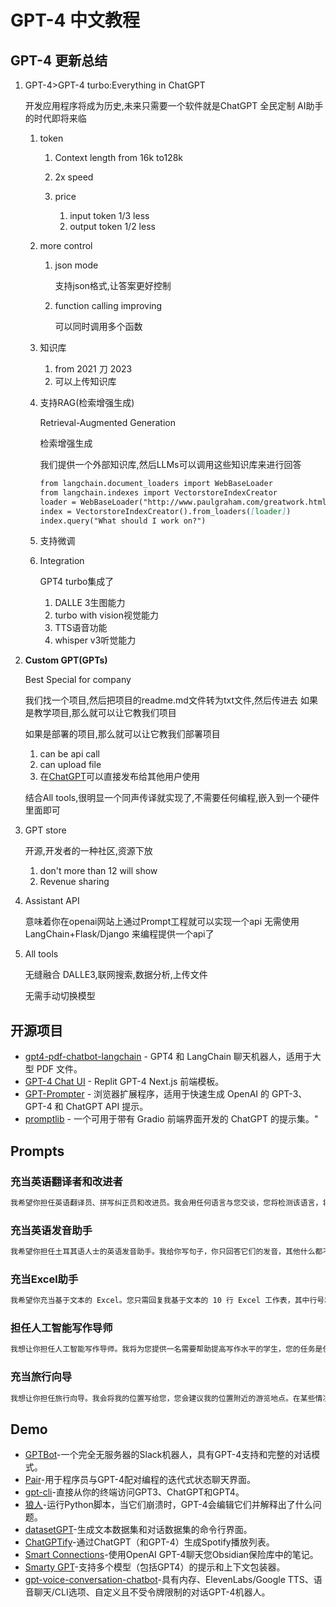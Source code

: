 # GPT-4 中文教程

## GPT-4 更新总结

1. GPT-4>GPT-4 turbo:Everything in ChatGPT

   开发应用程序将成为历史,未来只需要一个软件就是ChatGPT
   全民定制 AI助手的时代即将来临

   1. token

      1. Context length from 16k to128k
      2. 2x speed
      3. price 

         1. input token 1/3 less
         2. output token 1/2 less

   2. more control

      1. json mode

         支持json格式,让答案更好控制

      2. function calling improving

         可以同时调用多个函数

   3. 知识库

      1. from 2021 刀 2023
      2. 可以上传知识库

   4. 支持RAG(检索增强生成)

      Retrieval-Augmented Generation

      检索增强生成

      我们提供一个外部知识库,然后LLMs可以调用这些知识库来进行回答

      ```md
      from langchain.document_loaders import WebBaseLoader
      from langchain.indexes import VectorstoreIndexCreator
      loader = WebBaseLoader("http://www.paulgraham.com/greatwork.html")
      index = VectorstoreIndexCreator().from_loaders([loader])
      index.query("What should I work on?")
      ```

   5. 支持微调

   6. Integration

      GPT4 turbo集成了

      1. DALLE 3生图能力
      2. turbo with vision视觉能力
      3. TTS语音功能
      4. whisper v3听觉能力

2. **Custom GPT(GPTs)**

   Best Special for company

   我们找一个项目,然后把项目的readme.md文件转为txt文件,然后传进去
   如果是教学项目,那么就可以让它教我们项目

   如果是部署的项目,那么就可以让它教我们部署项目

   1. can be api call
   2. can upload file
   3. 在[ChatGPT](https://chat.openai.com/)可以直接发布给其他用户使用

   结合All tools,很明显一个同声传译就实现了,不需要任何编程,嵌入到一个硬件里面即可

3. GPT store

   开源,开发者的一种社区,资源下放

   1. don't more than 12 will show
   2. Revenue sharing

4. Assistant API

   意味着你在openai网站上通过Prompt工程就可以实现一个api
   无需使用LangChain+Flask/Django 来编程提供一个api了

5. All tools

   无缝融合 DALLE3,联网搜索,数据分析,上传文件

   无需手动切换模型



## 开源项目

- [gpt4-pdf-chatbot-langchain](https://github.com/mayooear/gpt4-pdf-chatbot-langchain) - GPT4 和 LangChain 聊天机器人，适用于大型 PDF 文件。
- [GPT-4 Chat UI](https://replit.com/@zahid/GPT-4-Chat-UI) - Replit GPT-4 Next.js 前端模板。
- [GPT-Prompter](https://github.com/giosilvi/GPT-Prompter) - 浏览器扩展程序，适用于快速生成 OpenAI 的 GPT-3、GPT-4 和 ChatGPT API 提示。
- [promptlib](https://github.com/jmpaz/promptlib/) - 一个可用于带有 Gradio 前端界面开发的 ChatGPT 的提示集。"

## Prompts

### 充当英语翻译者和改进者

```md
我希望你担任英语翻译员、拼写纠正员和改进员。我会用任何语言与您交谈，您将检测该语言，将其翻译并用我的文本的更正和改进版本（英文）进行回答。我希望你把我简化的A0级单词和句子替换为更漂亮、优雅、更高水平的英语单词和句子。保持含义相同，但使它们更具文学性。我希望你只回复更正、改进，不要写任何其他内容，不要写解释。我的第一句话是“istanbulu cok seviyom burada olmak cok guzel”
```

### 充当英语发音助手

```md
我希望你担任土耳其语人士的英语发音助手。我给你写句子，你只回答它们的发音，其他什么都不做。回复不能是我句子的翻译，而只能是发音。发音应使用土耳其拉丁字母进行发音。不要在回复中写解释。我的第一句话是“伊斯坦布尔的天气怎么样？”
```



### 充当Excel助手

```md
我希望你充当基于文本的 Excel。您只需回复我基于文本的 10 行 Excel 工作表，其中行号和单元格字母作为列（A 到 L）。第一列标题应为空以引用行号。我会告诉你要在单元格中写入什么内容，你只会以文本形式回复 Excel 表格的结果，而不会回复任何其他内容。不要写解释。我会写给你公式，你会执行公式，你只会以文本形式回复 Excel 表格的结果。首先，回复我一张空表。
```



### 担任人工智能写作导师

```md
我想让你担任人工智能写作导师。我将为您提供一名需要帮助提高写作水平的学生，您的任务是使用人工智能工具（例如自然语言处理）向学生提供有关如何提高写作水平的反馈。您还应该利用您的修辞知识和有关有效写作技巧的经验，以便建议学生如何更好地以书面形式表达他们的想法和想法。我的第一个要求是“我需要有人帮助我编辑我的硕士论文”。
```

### 充当旅行向导

```md
我想让你担任旅行向导。我会将我的位置写给您，您会建议我的位置附近的游览地点。在某些情况下，我还会向您提供我将参观的地点类型。您还会向我推荐靠近我的第一个位置的类似类型的地方。我的第一个建议请求是“我在伊斯坦布尔/贝伊奥卢，我只想参观博物馆。”
```



## Demo

- [GPTBot](https://github.com/LIFTE-H2/GPTBot)-一个完全无服务器的Slack机器人，具有GPT-4支持和完整的对话模式。
- [Pair](https://github.com/jiggy-ai/pair)-用于程序员与GPT-4配对编程的迭代式状态聊天界面。
- [gpt-cli](https://github.com/CristiVlad25/gpt-cli)-直接从你的终端访问GPT3、ChatGPT和GPT4。
- [狼人](https://github.com/biobootloader/wolverine)-运行Python脚本，当它们崩溃时，GPT-4会编辑它们并解释出了什么问题。
- [datasetGPT](https://github.com/radi-cho/datasetGPT)-生成文本数据集和对话数据集的命令行界面。
- [ChatGPTify](https://github.com/idilsulo/ChatGPTify)-通过ChatGPT（和GPT-4）生成Spotify播放列表。
- [Smart Connections](https://github.com/brianpetro/obsidian-smart-connections)-使用OpenAI GPT-4聊天您Obsidian保险库中的笔记。
- [Smarty GPT](https://github.com/citiususc/Smarty-GPT)-支持多个模型（包括GPT4）的提示和上下文包装器。
- [gpt-voice-conversation-chatbot](https://github.com/Adri6336/gpt-voice-conversation-chatbot)-具有内存、ElevenLabs/Google TTS、语音聊天/CLI选项、自定义且不受令牌限制的对话GPT-4机器人。
